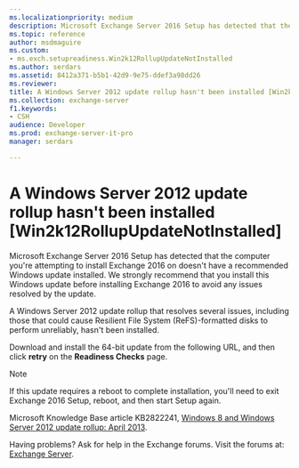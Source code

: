 ```yaml
---
ms.localizationpriority: medium
description: Microsoft Exchange Server 2016 Setup has detected that the computer you're attempting to install Exchange 2016 on doesn't have a recommended Windows update installed. We strongly recommend that you install this Windows update before installing Exchange 2016 to avoid any issues resolved by the update.
ms.topic: reference
author: msdmaguire
ms.custom:
- ms.exch.setupreadiness.Win2k12RollupUpdateNotInstalled
ms.author: serdars
ms.assetid: 8412a371-b5b1-42d9-9e75-ddef3a98dd26
ms.reviewer: 
title: A Windows Server 2012 update rollup hasn't been installed [Win2k12RollupUpdateNotInstalled]
ms.collection: exchange-server
f1.keywords:
- CSH
audience: Developer
ms.prod: exchange-server-it-pro
manager: serdars

---
```


# A Windows Server 2012 update rollup hasn't been installed [Win2k12RollupUpdateNotInstalled]

Microsoft Exchange Server 2016 Setup has detected that the computer you're attempting to install Exchange 2016 on doesn't have a recommended Windows update installed. We strongly recommend that you install this Windows update before installing Exchange 2016 to avoid any issues resolved by the update.

A Windows Server 2012 update rollup that resolves several issues, including those that could cause Resilient File System (ReFS)-formatted disks to perform unreliably, hasn't been installed.

Download and install the 64-bit update from the following URL, and then click **retry** on the **Readiness Checks** page.

> [!NOTE]
> If this update requires a reboot to complete installation, you'll need to exit Exchange 2016 Setup, reboot, and then start Setup again.

Microsoft Knowledge Base article KB2822241, [Windows 8 and Windows Server 2012 update rollup: April 2013](https://support.microsoft.com/help/2822241).

Having problems? Ask for help in the Exchange forums. Visit the forums at: [Exchange Server](https://social.technet.microsoft.com/forums/office/home?category=exchangeserver).
